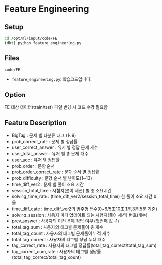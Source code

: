 # Feature Engineering

## Setup
```bash
cd /opt/ml/input/code/FE
(dkt) python feature_engineering.py
```

## Files
`code/FE`
* `feature_engineering.py`: 학습코드입니다.

## Option
FE 대상 데이터(train/test) 파일 변경 시 코드 수정 필요함

## Feature Description
<!-- * userID 
* assessmentItemID           0
* testId                     0
* answerCode                 0
* Timestamp                  0
* KnowledgeTag               0 -->
* BigTag                     : 문제 별 대분류 태그 (1~9)
* prob_correct_rate          : 문제 별 정답률
* user_correct_answer        : 유저 별 정답 문제 개수
* user_total_answer          : 유저 별 총 문제 개수
* user_acc                   : 유저 별 정답률
* prob_order                 : 문항 순서
* prob_order_correct_rate    : 문항 순서 별 정답률
* prob_difficulty            : 문항 순서 별 난이도(1~13) 
* time_diff_ver2             : 문제 별 풀이 소요 시간
* session_total_time         : 시험지(풀이 세션) 별 총 소요시간
* solving_time_rate          : (time_diff_ver2/session_total_time) 한 풀이 소요 시간 비율
* time_diff_cate             : time_diff_ver2의 범주형 변수(0~6/5초,10초,1분,3분,5분 기준)
* solving_session            : 사용자 마다 업데이트 되는 시험지(풀이 세션) 번호(개수)
* prev_answer                : 사용자의 이전 문제 정답 여부 (첫번째 값 -1)
* total_tag_sum              : 사용자의 태그별 문제풀이 총 개수
* total_tag_count            : 사용자의 태그별 문제풀이 누적 개수
* total_tag_correct          : 사용자의 태그별 정답 누적 개수
* tag_correct_rate           : 사용자의 태그별 정답률(total_tag_correct/total_tag_sum)
* tag_correct_cum_rate       : 사용자의 태그별 정답률(total_tag_correct/total_tag_count)